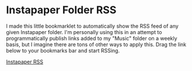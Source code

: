   
# Instapaper Folder RSS  
  
    
I made this little bookmarklet to automatically show the RSS feed of any given Instapaper folder. I'm personally using this in an attempt to programmatically publish links added to my "Music" folder on a weekly basis, but I imagine there are tons of other ways to apply this. Drag the link below to your bookmarks bar and start RSSing.   

<a href="javascript:var con = document.querySelector\('link\[title=RSS\]'\).getAttribute\('href'\); con = 'http://www.instapaper.com' + con;window.location.assign\(con\);">Instapaper RSS</a>  